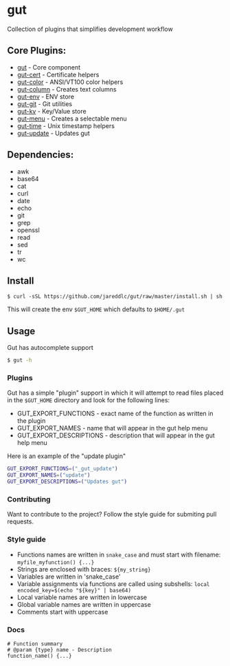 # gut

Collection of plugins that simplifies development workflow

## Core Plugins:
* [gut](#gut) - Core component
* [gut-cert](#gut-cert) - Certificate helpers
* [gut-color](#gut-color) - ANSI/VT100 color helpers
* [gut-column](#gut-column) - Creates text columns
* [gut-env](#gut-env) - ENV store
* [gut-git](#gut-git) - Git utilities
* [gut-kv](#gut-kv) - Key/Value store
* [gut-menu](#gut-menu) - Creates a selectable menu
* [gut-time](#gut-time) - Unix timestamp helpers
* [gut-update](#gut-update) - Updates gut

## Dependencies:
* awk
* base64
* cat
* curl
* date
* echo
* git
* grep
* openssl
* read
* sed
* tr
* wc

## Install

```
$ curl -sSL https://github.com/jareddlc/gut/raw/master/install.sh | sh
```

This will create the env `$GUT_HOME` which defaults to `$HOME/.gut`

## Usage
Gut has autocomplete support

```bash
$ gut -h
```

### Plugins

Gut has a simple "plugin" support in which it will attempt to read files placed in the `$GUT_HOME` directory and look for the following lines:

* GUT_EXPORT_FUNCTIONS - exact name of the function as written in the plugin
* GUT_EXPORT_NAMES - name that will appear in the gut help menu
* GUT_EXPORT_DESCRIPTIONS - description that will appear in the gut help menu

Here is an example of the "update plugin"

```bash
GUT_EXPORT_FUNCTIONS=("_gut_update")
GUT_EXPORT_NAMES=("update")
GUT_EXPORT_DESCRIPTIONS=("Updates gut")
```

### Contributing
Want to contribute to the project? Follow the style guide for submiting pull requests.

### Style guide

* Functions names are written in `snake_case` and must start with filename: `myfile_myfunction() {...}`
* Strings are enclosed with braces: `${my_string}`
* Variables are written in 'snake_case'
* Variable assignments via functions are called using subshells: `local encoded_key=$(echo "${key}" | base64)`
* Local variable names are written in lowercase
* Global variable names are written in uppercase
* Comments start with uppercase

### Docs

```
# Function summary
# @param {type} name - Description
function_name() {...}
```
